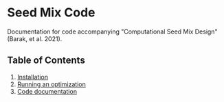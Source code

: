 # Seed Mix Code

Documentation for code accompanying "Computational Seed Mix Design" (Barak, et al. 2021).

## Table of Contents
1. [Installation](@ref)
2. [Running an optimization](@ref)
3. [Code documentation](@ref)

